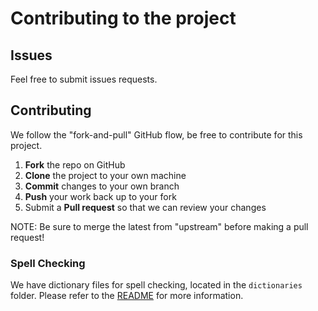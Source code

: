 # Contributing to the project

## Issues

Feel free to submit issues requests.

## Contributing

We follow the "fork-and-pull" GitHub flow, be free to contribute for this project.

1. **Fork** the repo on GitHub
2. **Clone** the project to your own machine
3. **Commit** changes to your own branch
4. **Push** your work back up to your fork
5. Submit a **Pull request** so that we can review your changes

NOTE: Be sure to merge the latest from "upstream" before making a pull request!

### Spell Checking

We have dictionary files for spell checking, located in the `dictionaries` folder. Please refer to the
[README](dictionaries/README.md) for more information.
